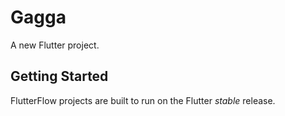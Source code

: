 # Gagga

A new Flutter project.

## Getting Started

FlutterFlow projects are built to run on the Flutter _stable_ release.
